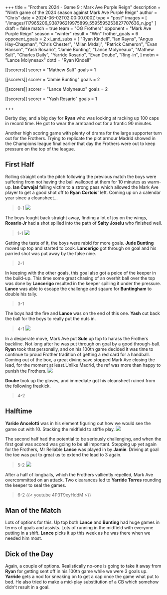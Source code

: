 +++
title = "Frothers 2024 - Game 9 : Mark Ave Purple Reign"
description = "Ninth game of the 2024 season against Mark Ave Purple Reign"
author = "Chris"
date = 2024-06-02T02:00:00.000Z
type = "post"
images = [
  "/images/117965206_938796219975899_5595595253827707636_n.jpg"
]
draft = false
match = true
team = "OG Frothers"
opponent = "Mark Ave Purple Reign"
season = "winter"
result = "Win"
frother_goals = 6
opponent_goals = 2
xi_and_subs = [
  "Ryan Kindell",
  "Ian Rayns",
  "Angus Hay-Chapman",
  "Chris Chester",
  "Milan Mrdalj",
  "Patrick Cameron",
  "Evan Hanson",
  "Yash Rosario",
  "Jamie Bunting",
  "Lance Molyneaux",
  "Mathew Salt",
  "Charles Daily",
  "Yarride Rosario",
  "Evan Doube",
  "Ring-in",
]
motm = "Lance Molyneaux"
dotd = "Ryan Kindell"

[[scorers]]
scorer = "Mathew Salt"
goals = 1

[[scorers]]
scorer = "Jamie Bunting"
goals = 2

[[scorers]]
scorer = "Lance Molyneaux"
goals = 2

[[scorers]]
scorer = "Yash Rosario"
goals = 1

+++

Derby day, and a big day for **Ryan** who was looking at racking up 100 caps in record time. He got to wear the armband out for a frantic 90 minutes.

Another high scoring game with plenty of drama for the large supporter turn out for the Frothers. Trying to replicate the plot armour Madrid showed in the Champions league final earlier that day the Frothers were out to keep pressure on the top of the league.

## First Half
Rolling straight onto the pitch following the previous match the boys were suffering from not having the ball walloped at them for 10 minutes as warm-up. **Ian Carvajal** falling victim to a strong pass which allowed the Mark Ave player to get a good shot off to **Ryan Cortois'** left. Coming up on a calendar year since a cleansheet...

> 0-1
> ![](https://media.giphy.com/media/cX8mlpd3lvkcg/giphy.gif?cid=790b76118n460ekw0d6sp2baewdscyg5rgoaidxizkec5u20&ep=v1_gifs_search&rid=giphy.gif&ct=g)

The boys fought back straight away, finding a lot of joy on the wings, **Rosario Jr** had a shot spilled into the path of **Salty Joselu** who finished well.

> 1-1
> ![](https://media.giphy.com/media/BZZreqqXzjqYbn1fve/giphy.gif?cid=790b76110oxe965dzn2r3dyo5njlfmgbncaghekxxaklkvew&ep=v1_gifs_search&rid=giphy.gif&ct=g)

Getting the taste of it, the boys were rabid for more goals. **Jude Bunting** moved up top and started to cook. **Lancerigo** got through on goal and his parried shot was put away by the false nine.

> 2-1

In keeping with the other goals, this goal also got a peice of the keeper in the build-up. This time some great chasing of an overhit ball over the top was done by **Lancerigo** resulted in the keeper spilling it under the pressure. **Lance** was able to escape the challenge and sqaure for **Buntingham** to double his tally.

> 3-1

The boys had the fire and **Lance** was on the end of this one. **Yash** cut back the ball for the boys to really put the nuts in.

> 4-1
> ![](https://media.giphy.com/media/l2YWFa6eZTpSA3P8s/giphy.gif?cid=790b7611ps2n5wifle2brmzy439v2pnnvlwnfxw9kf6gi36e&ep=v1_gifs_search&rid=giphy.gif&ct=g)

In a desperate move, Mark Ave put **Sule** up top to harass the Frothers backline. Not long after he was put through on goal by a good through-ball. **Ryan** took that personally, and on his 100th game decided it was time to continue to proud Frother tradition of getting a red card for a handball. Coming out of the box, a great diving save stopped Mark Ave closing the lead, for the moment at least.Unlike Madrid, the ref was more than happy to punish the Frothers.
![](https://media.giphy.com/media/94V2dcJFe9eZSykJdp/giphy.gif?cid=790b76119cdej8y3jvtx7e9bf91cr1g3ie8tdzexjs2ej9da&ep=v1_gifs_search&rid=giphy.gif&ct=g)

**Doube** took up the gloves, and immediate got his cleansheet ruined from the following freekick.

> 4-2

## Halftime

**Yaride Ancelotti** was in his element figuring out how we would see the game out with 10. Stacking the midfield to stiffle play.
![](https://media.giphy.com/media/febzgZfQrdU2ahhyeT/giphy.gif?cid=790b7611jm05a5uo55xkyoaekba3thoxebjmabaz3nakd6bm&ep=v1_gifs_search&rid=giphy.gif&ct=g)

The second half had the potential to be seriously challenging, and when the first goal was scored was going to be all important. Stepping up yet again for the Frothers, Mr Reliable **Lance** was played in by **Jamie**. Driving at goal the toe was put to great us to extend the lead to 3 again.

> 5-2
![](https://media.giphy.com/media/RHIqxkQORgZK52aPyg/giphy.gif?cid=ecf05e47xkdf18jhubzm06sivlhtoy4p6btpmyotnpiouay5&ep=v1_gifs_search&rid=giphy.gif&ct=g)

After a half of longballs, which the Frothers valliently repelled, Mark Ave overcommitted on an attack. Two clearances led to **Yarride Torres** rounding the keeper to seal the games.

> 6-2
> {{< youtube 4P3T9eyHddM >}}

## Man of the Match
Lots of options for this. Up top both **Lance** and **Bunting** had huge games in terms of goals and assists. Lots of running in the midfield with everyone putting in a shift. **Lance** picks it up this week as he was there when we needed him most.

## Dick of the Day
Again, a couple of options. Realistically no-one is going to take it away from **Ryan** for getting sent off in his 100th game while we were 3 goals up. **Yarride** gets a nod for sneaking on to get a cap once the game what put to bed. He also tried to make a mid-play substitution of a CB which somehow didn't result in a goal.